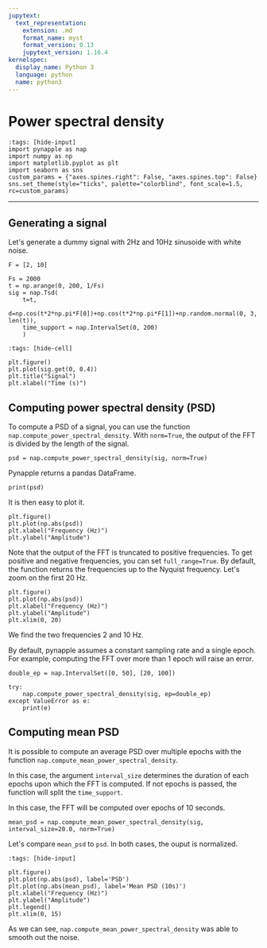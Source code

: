 ```yaml
---
jupytext:
  text_representation:
    extension: .md
    format_name: myst
    format_version: 0.13
    jupytext_version: 1.16.4
kernelspec:
  display_name: Python 3
  language: python
  name: python3
---
```


Power spectral density
======================


```{code-cell} ipython3
:tags: [hide-input]
import pynapple as nap
import numpy as np
import matplotlib.pyplot as plt
import seaborn as sns
custom_params = {"axes.spines.right": False, "axes.spines.top": False}
sns.set_theme(style="ticks", palette="colorblind", font_scale=1.5, rc=custom_params)
```


***
Generating a signal
------------------
Let's generate a dummy signal with 2Hz and 10Hz sinusoide with white noise.



```{code-cell} ipython3
F = [2, 10]

Fs = 2000
t = np.arange(0, 200, 1/Fs)
sig = nap.Tsd(
    t=t,
    d=np.cos(t*2*np.pi*F[0])+np.cos(t*2*np.pi*F[1])+np.random.normal(0, 3, len(t)),
    time_support = nap.IntervalSet(0, 200)
    )
```

```{code-cell} ipython3
:tags: [hide-cell]

plt.figure()
plt.plot(sig.get(0, 0.4))
plt.title("Signal")
plt.xlabel("Time (s)")
```

Computing power spectral density (PSD)
--------------------------------------

To compute a PSD of a signal, you can use the function `nap.compute_power_spectral_density`. With `norm=True`, the output of the FFT is divided by the length of the signal.


```{code-cell} ipython3
psd = nap.compute_power_spectral_density(sig, norm=True)
```

Pynapple returns a pandas DataFrame.


```{code-cell} ipython3
print(psd)
```

It is then easy to plot it.


```{code-cell} ipython3
plt.figure()
plt.plot(np.abs(psd))
plt.xlabel("Frequency (Hz)")
plt.ylabel("Amplitude")
```

Note that the output of the FFT is truncated to positive frequencies. To get positive and negative frequencies, you can set `full_range=True`.
By default, the function returns the frequencies up to the Nyquist frequency.
Let's zoom on the first 20 Hz.


```{code-cell} ipython3
plt.figure()
plt.plot(np.abs(psd))
plt.xlabel("Frequency (Hz)")
plt.ylabel("Amplitude")
plt.xlim(0, 20)
```

We find the two frequencies 2 and 10 Hz.

By default, pynapple assumes a constant sampling rate and a single epoch. For example, computing the FFT over more than 1 epoch will raise an error.


```{code-cell} ipython3
double_ep = nap.IntervalSet([0, 50], [20, 100])

try:
    nap.compute_power_spectral_density(sig, ep=double_ep)
except ValueError as e:
    print(e)
```

Computing mean PSD
------------------

It is possible to compute an average PSD over multiple epochs with the function `nap.compute_mean_power_spectral_density`.

In this case, the argument `interval_size` determines the duration of each epochs upon which the FFT is computed.
If not epochs is passed, the function will split the `time_support`.

In this case, the FFT will be computed over epochs of 10 seconds.


```{code-cell} ipython3
mean_psd = nap.compute_mean_power_spectral_density(sig, interval_size=20.0, norm=True)
```

Let's compare `mean_psd` to `psd`. In both cases, the ouput is normalized.


```{code-cell} ipython3
:tags: [hide-input]

plt.figure()
plt.plot(np.abs(psd), label='PSD')
plt.plot(np.abs(mean_psd), label='Mean PSD (10s)')
plt.xlabel("Frequency (Hz)")
plt.ylabel("Amplitude")
plt.legend()
plt.xlim(0, 15)
```

As we can see, `nap.compute_mean_power_spectral_density` was able to smooth out the noise.

